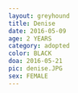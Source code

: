 ```yaml
---
layout: greyhound
title: Denise
date: 2016-05-09
age: 2 YEARS
category: adopted
color: BLACK
doa: 2016-05-21
pic: denise.JPG
sex: FEMALE
---
```


